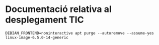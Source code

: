 # Documentació relativa al desplegament TIC


```
DEBIAN_FRONTEND=noninteractive apt purge --autoremove --assume-yes linux-image-6.5.0-14-generic
```
